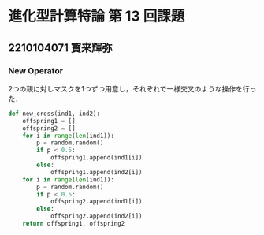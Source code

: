 # 進化型計算特論  第 13 回課題
## 2210104071 寳来輝弥

### New Operator
2つの親に対しマスクを1つずつ用意し，それぞれで一様交叉のような操作を行った．

```python
def new_cross(ind1, ind2):
    offspring1 = []
    offspring2 = []
    for i in range(len(ind1)):
        p = random.random()
        if p < 0.5:
            offspring1.append(ind1[i])
        else:
            offspring1.append(ind2[i])
    for i in range(len(ind1)):
        p = random.random()
        if p < 0.5:
            offspring2.append(ind1[i])
        else:
            offspring2.append(ind2[i])
    return offspring1, offspring2
```